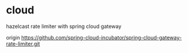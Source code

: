 # cloud
hazelcast rate limiter with spring cloud gateway 

origin	https://github.com/spring-cloud-incubator/spring-cloud-gateway-rate-limiter.git
